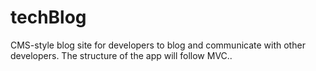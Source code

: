 # techBlog
CMS-style blog site for developers to blog and communicate with other developers. The structure of the app will follow MVC..
